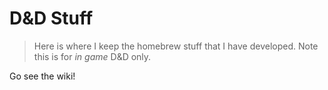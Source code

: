 # D&D Stuff

> Here is where I keep the homebrew stuff that I have developed. Note this is for _in game_ D&D only. 

Go see the wiki!
